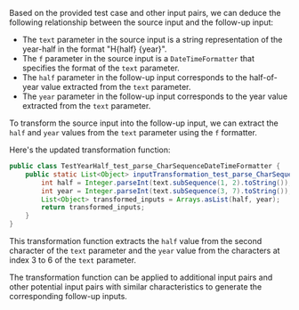 Based on the provided test case and other input pairs, we can deduce the following relationship between the source input and the follow-up input:

- The `text` parameter in the source input is a string representation of the year-half in the format "H{half} {year}".
- The `f` parameter in the source input is a `DateTimeFormatter` that specifies the format of the `text` parameter.
- The `half` parameter in the follow-up input corresponds to the half-of-year value extracted from the `text` parameter.
- The `year` parameter in the follow-up input corresponds to the year value extracted from the `text` parameter.

To transform the source input into the follow-up input, we can extract the `half` and `year` values from the `text` parameter using the `f` formatter.

Here's the updated transformation function:

```java
public class TestYearHalf_test_parse_CharSequenceDateTimeFormatter {
    public static List<Object> inputTransformation_test_parse_CharSequenceDateTimeFormatter(CharSequence text, DateTimeFormatter f)  {
        int half = Integer.parseInt(text.subSequence(1, 2).toString());
        int year = Integer.parseInt(text.subSequence(3, 7).toString());
        List<Object> transformed_inputs = Arrays.asList(half, year);
        return transformed_inputs;
    }
}
```

This transformation function extracts the `half` value from the second character of the `text` parameter and the `year` value from the characters at index 3 to 6 of the `text` parameter.

The transformation function can be applied to additional input pairs and other potential input pairs with similar characteristics to generate the corresponding follow-up inputs.